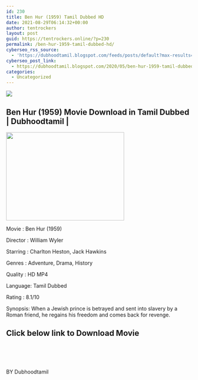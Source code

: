 ```yaml
---
id: 230
title: Ben Hur (1959) Tamil Dubbed HD
date: 2021-08-29T06:14:32+00:00
author: tentrockers
layout: post
guid: https://tentrockers.online/?p=230
permalink: /ben-hur-1959-tamil-dubbed-hd/
cyberseo_rss_source:
  - 'https://dubhoodtamil.blogspot.com/feeds/posts/default?max-results=150&start-index=301'
cyberseo_post_link:
  - https://dubhoodtamil.blogspot.com/2020/05/ben-hur-1959-tamil-dubbed-hd.html
categories:
  - Uncategorized
---
```

<div class="media_block">
  <img src="https://1.bp.blogspot.com/-sjt-hQoiDuQ/Xq64xhJYa-I/AAAAAAAABAY/UHH7gv7G_A4jRjnCJogDpIltSvpKh3HkgCNcBGAsYHQ/s72-c/MV5BYWQzZWI3Y2UtYWZmZS00NTUyLTliNGQtNGRjMWQ4Y2JiNzMyXkEyXkFqcGdeQXVyNTM5NzkwNA%2540%2540._V1_QL50_.jpg" class="media_thumbnail" />
</div>

<div dir="ltr" trbidi="on" readability="14.484210526316">
  <h2>
    <span>Ben Hur (1959) Movie Download in Tamil Dubbed | Dubhoodtamil |</span>
  </h2>
  
  <div class="separator">
    <a href="https://1.bp.blogspot.com/-sjt-hQoiDuQ/Xq64xhJYa-I/AAAAAAAABAY/UHH7gv7G_A4jRjnCJogDpIltSvpKh3HkgCNcBGAsYHQ/s1600/MV5BYWQzZWI3Y2UtYWZmZS00NTUyLTliNGQtNGRjMWQ4Y2JiNzMyXkEyXkFqcGdeQXVyNTM5NzkwNA%2540%2540._V1_QL50_.jpg"><img loading="lazy" border="0" data-original-height="768" data-original-width="1024" height="240" src="https://1.bp.blogspot.com/-sjt-hQoiDuQ/Xq64xhJYa-I/AAAAAAAABAY/UHH7gv7G_A4jRjnCJogDpIltSvpKh3HkgCNcBGAsYHQ/s320/MV5BYWQzZWI3Y2UtYWZmZS00NTUyLTliNGQtNGRjMWQ4Y2JiNzMyXkEyXkFqcGdeQXVyNTM5NzkwNA%2540%2540._V1_QL50_.jpg" width="320" /></a>
  </div>
  
  <p>
    Movie<span> </span>:<span> </span>Ben Hur (1959)
  </p>
  
  <p>
    Director<span> </span>:<span> </span>William Wyler
  </p>
  
  <p>
    Starring<span> </span>:<span> </span>Charlton Heston, Jack Hawkins
  </p>
  
  <p>
    Genres<span> </span>:<span> </span>Adventure, Drama, History
  </p>
  
  <p>
    Quality<span> </span>:<span> </span>HD MP4
  </p>
  
  <p>
    Language:<span> </span>Tamil Dubbed
  </p>
  
  <p>
    Rating<span> </span>:<span> </span>8.1/10
  </p>
  
  <p>
    Synopsis: When a Jewish prince is betrayed and sent into slavery by a Roman friend, he regains his freedom and comes back for revenge.
  </p>
  
  <h2>
  </h2>
  
  <h2>
    <span>Click below link to Download Movie</span>
  </h2>
  
  <p>
    <span></span><span></span>
  </p>
  
  <h2>
  </h2>
  
  <h2>
    <span><br /></span>
  </h2>
  
  <h2>
  </h2>
  
  <p>
    <span>BY Dubhoodtamil</span>
  </p>
</div>